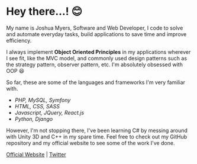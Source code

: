 # Hey there...! :blush:

My name is Joshua Myers, Software and Web Developer, I code to solve and automate everyday tasks, build applications to save time and improve efficiency.

I always implement __Object Oriented Principles__ in my applications wherever I see fit, like the MVC model, and commonly used design patterns such as the strategy pattern, observer pattern, etc. I'm absolutely obsessed with OOP :satisfied:

So far, these are some of the languages and frameworks I'm very familiar with.

- _PHP, MySQL, Symfony_
- _HTML, CSS, SASS_
- _Javascript, JQuery, React.js_
- _Python, Django_

However, I'm not stopping there, I've been learning C# by messing around with Unity 3D and C++ in my spare time. Feel free to check out my GitHub repository and my official website to see some of the work I've done.

[Official Website](https://www.joshuajosephmyers.com) | 
[Twitter](https://twitter.com/JJMyers_)